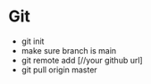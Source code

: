 # Git
- git init
- make sure branch is main
- git remote add [//your github url]
- git pull origin master
